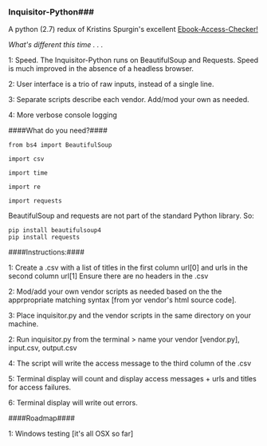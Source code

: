 ### Inquisitor-Python###

A python (2.7) redux of Kristins Spurgin's excellent <a href="https://github.com/UNC-Libraries/Ebook-Access-Checker">Ebook-Access-Checker!</a>

*What's different this time . . .*

1: Speed. The Inquisitor-Python runs on BeautifulSoup and Requests. Speed is much improved in the absence of a headless browser.

2: User interface is a trio of raw inputs, instead of a single line.

3: Separate scripts describe each vendor. Add/mod your own as needed.

4: More verbose console logging
  
	
####What do you need?####  

	from bs4 import BeautifulSoup 

	import csv

	import time

	import re 

	import requests 
	
BeautifulSoup and requests are not part of the standard Python library. So:

	pip install beautifulsoup4
	pip install requests
  
####Instructions:####

1: Create a .csv with a list of titles in the first column 	url[0] 
and urls in the second column 	url[1] 
Ensure there are no headers in the .csv

2: Mod/add your own vendor scripts as needed based on the the apprpropriate matching syntax [from yor vendor's html source code].

3: Place inquisitor.py and the vendor scripts in the same directory on your machine.

2: Run inquisitor.py from the terminal > name your vendor [vendor.py],  input.csv,  output.csv

4: The script will write the access message to the third column of the .csv

5: Terminal display will count and display access messages + urls and titles for access failures.

6: Terminal display will write out errors.

####Roadmap####

1: Windows testing [it's all OSX so far]

